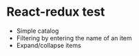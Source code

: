 # React-redux test

- Simple catalog
- Filtering by entering the name of an item
- Expand/collapse items


